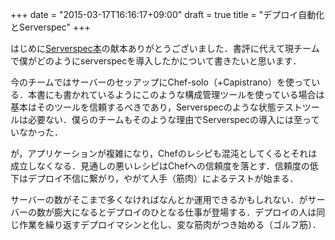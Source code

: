 +++
date = "2015-03-17T16:16:17+09:00"
draft = true
title = "デプロイ自動化とServerspec"
+++

はじめに[Serverspec本]()の献本ありがとうございました．書評に代えて現チームで僕がどのようにserverspecを導入したかについて書きたいと思います．

今のチームではサーバーのセッアップにChef-solo（+Capistrano）を使っている．本書にも書かれているようにこのような構成管理ツールを使っている場合は基本はそのツールを信頼するべきであり，Serverspecのような状態テストツールは必要ない．僕らのチームもそのような理由でServerspecの導入には至っていなかった．

が，アプリケーションが複雑になり，Chefのレシピも混沌としてくるとそれは成立しなくなる．見通しの悪いレシピはChefへの信頼度を落とす．信頼度の低下はデプロイ不信に繋がり，やがて人手（筋肉）によるテストが始まる．

サーバーの数がそこまで多くなければなんとか運用できるかもしれない．がサーバーの数が膨大になるとデプロイのひとなる仕事が登場する．デプロイの人は同じ作業を繰り返すデプロイマシンと化し、変な筋肉がつき始める（ゴルフ筋）．

